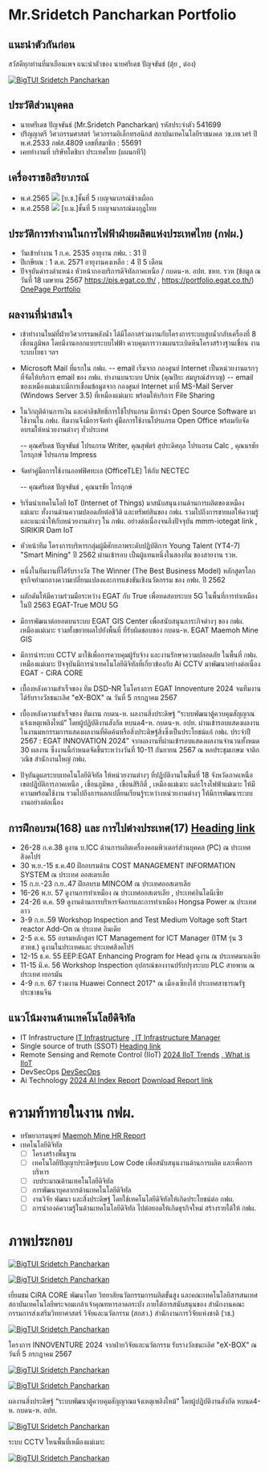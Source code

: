 # Mr.Sridetch Pancharkan Portfolio 
## แนะนำตัวกันก่อน
สวัสดีทุกท่านที่มาเยือนเพจ แนะนำตัวของ นายศรีเดช ปัญจขันธ์ (ตุ้ย , ต่อง)

[![BigTUI Sridetch Pancharkan](https://github.com/BigTUI/CiRA-Image/blob/main/541699.png?ref_type=heads "Sridetch Pancharkan")](https://github.com/BigTUI/CiRA-Image/blob/main/541699.png?raw=true)

## ประวัติส่วนบุคคล
- นายศรีเดช ปัญจขันธ์ (Mr.Sridetch Pancharkan) รหัสประจำตัว 541699 
- ปริญญาตรี วิศวกรรมศาสตร์ วิศวกรรมอิเล็กทรอนิกส์ สถาบันเทคโนโลยีราชมงคล วข.เทเวศร์ ปี พ.ศ.2533 ภฟส.4809 เลขที่สมาชิก : 55691
- เคยทำงานที่ บริษัทโตชิบา ประเทศไทย (แผนกทีวี)

## เครื่องราชอิสริยาภรณ์  
- พ.ศ.2565 ![](https://github.com/BigTUI/CiRA-Image/blob/main/raj-01.png?raw=true?ref_type=heads) [บ.ช.]ชั้นที่ 5 เบญจมาภรณ์ช้างเผือก
- พ.ศ.2558 ![](https://github.com/BigTUI/CiRA-Image/blob/main/raj-02.png?raw=true?ref_type=heads) [บ.ม.]ชั้นที่ 5 เบญจมาภรณ์มงกุฏไทย


## ประวัติการทำงานในการไฟฟ้าฝ่ายผลิตแห่งประเทศไทย (กฟผ.) 
- วันเข้าทำงาน 1 ก.ค. 2535    อายุงาน กฟผ. : 31 ปี
- ปีเกษียณ : 1 ต.ค. 2571	อายุงานคงเหลือ : 4 ปี 5 เดือน 
- ปัจจุบันดำรงตำแหน่ง หัวหน้ากองบริการดิจิทัลภาคเหนือ / กบดน-ห. อปท. ชหท. รวห 
(ข้อมูล ณ วันที่ 18 เมษายน 2567 https://pis.egat.co.th/ , https://portfolio.egat.co.th/) [OnePage Portfolio](https://github.com/BigTUI/Sridetch-Pancharkan-Portfolio/blob/main/EGAT%20Profile%20SRIDETCH%20Pancharkan.pdf)

## ผลงานที่น่าสนใจ
- เข้าทำงานใหม่ที่ฝ่ายวิศวกรรมพลังน้ำ ได้มีโอกาสร่วมงานกับโครงการระบบสูบน้ำกลับเครื่องที่ 8 เขื่อนภูมิพล โดยมีงานออกแบบระบบไฟฟ้า ควบคุมการวางแผนระเบิดหินโครงสร้างฐานเขื่อน งานระบบโยธา ฯลฯ
- Microsoft Mail ที่แรกใน กฟผ.
-- email เริ่มจาก กองศูนย์ Internet เป็นหน่วยงานแรกๆ ที่จัดให้บริการ email ของ กฟผ. ทำงานบนระบบ Unix (คุณปิยะ สมบูรณ์สำราญ)
-- email ของเหมืองแม่เมาะมีการเชื่อมข้อมูลจาก กองศูนย์ Internet มาที่ MS-Mail Server (Windows Server 3.5) ที่เหมืองแม่เมาะ พร้อมให้บริการ File Sharing


- ในวิกฤติด้านการเงิน และค่าลิขสิทธิ์การใช้โปรแกรม มีการนำ Open Source Software มาใช้งานใน กฟผ. ทีมงานจึงมีการจัดทำ คู่มือการใช้งานโปรแกรม Open Office พร้อมกับจัดอบรมให้หน่วยงานต่างๆ ทั่วประเทศ

  -- คุณศรีเดช ปัญจขันธ์ โปรแกรม Writer, คุณสุพัตร์ สุประดิศกุล โปรแกรม Calc , คุณนรชัย ไกรฤกษ์ โปรแกรม Impress

- จัดทำคู่มือการใช้งานออฟฟิศทะเล (OfficeTLE) ให้กับ NECTEC

  -- คุณศรีเดช ปัญจขันธ์ , คุณนรชัย ไกรฤกษ์


- ริเริ่มนำเทคโนโลยี IoT (Internet of Things) มาสนับสนุนงานด้านการผลิตของเหมืองแม่เมาะ ทั้งงานด้านความปลอดภัยต่อชีวิติ และทรัพย์สินของ กฟผ. รวมไปถึงการขายผลให้ความรู้และแนะนำให้กับหน่วยงานต่างๆ ใน กฟผ. อย่างต่อเนื่องจนถึงปัจจุบัน mmm-iotegat link , SIRIKIR Dam IoT

- หัวหน้าทีม โครงการบริหารกลุ่มผู้มีศักยภาพระดับปฏิบัติการ Young Talent (YT4-7) "Smart Mining"  ปี 2562 ผ่านเข้ารอบ เป็นผู้แทนหนึ่งในสองทีม ของสายงาน รวห.
- หนึ่งในทีมงานที่ได้รับรางวัล The Winner (The Best Business Model) หลักสูตรโลกธุรกิจท่ามกลางความเปลี่ยนแปลงและการแข่งขันเชิงนวัตกรรม ของ กฟผ. ปี 2562
- ผลักดันให้มีความร่วมมือระหว่าง EGAT กับ True เพื่อทดสอบระบบ 5G ในพื้นที่การทำเหมือง ในปี 2563 EGAT-True MOU 5G

- มีการพัฒนาต่อยอดบนระบบ EGAT GIS Center เพื่อสนับสนุนภาระกิจต่างๆ ของ กฟผ. เหมืองแม่เมาะ รวมทั้งขยายผลไปยังพื้นที่ ที่รับผิดชอบของ กบดน-ห. EGAT Maemoh Mine GIS

- มีการนำระบบ CCTV มาใช้เพื่อการควบคุมผู้รับจ้าง และงานรักษาความปลอดภัย ในพื้นที่ กฟผ. เหมืองแม่เมาะ ปัจจุบันมีการนำเทคโนโลยีดิจิทัลที่เกี่ยวข้องกับ Ai CCTV มาพัฒนาอย่างต่อเนื่อง EGAT - CiRA CORE

- เบื้องหลังความสำเร็จของ ทีม DSD-NR ในโครงการ EGAT Innoventure 2024 จนทีมงานได้รับรางวัลชนะเลิศ "eX-BOX" ณ วันที่ 5 กรกฎาคม 2567
- เบื้องหลังความสำเร็จของ ทีมงาน กบดน-ห. ผลงานสิ่งประดิษฐ์ “ระบบพัฒนาตู้ควบคุมสัญญาณแจ้งเหตุเพลิงไหม้” โดยผู้ปฏิบัติงานสังกัด หบนด4-ห. กบดน-ห. อปท. ผ่านเข้ารอบแสดงผลงานในงานมหกรรมการแสดงผลงานที่คิดค้นหรือสิ่งประดิษฐ์สิ่งซึ่งเป็นประโยชน์แก่ กฟผ. ประจำปี 2567 : EGAT INNOVATION 2024” จากผลงานที่ผ่านเข้ารอบแสดงผลงานจำนวนทั้งหมด 30 ผลงาน ซึ่งงานนี้กำหนดจัดขึ้นระหว่างวันที่ 10-11 กันยายน 2567 ณ หอประชุมเกษม จาติกวณิช สำนักงานใหญ่ กฟผ.
- ปัจุบันดูแลระบบเทคโนโลยีดิจิทัล ให้หน่วยงานต่างๆ ที่ปฎิบัติงานในพื้นที่ 18 จังหวัดภาคเหนือ เขตปฎิบัติการภาคเหนือ , เขื่อนภูมิพล , เขื่อนสิริกิติ์ , เหมืองแม่เมาะ และโรงไฟฟ้าแม่เมาะ ให้มีความพร้อมใช้งาน รวมไปถึงการแลกเปลี่ยนเรียนรู้ระหว่างหน่วยงานต่างๆ ให้มีการพัฒนาระบบงานอย่างต่อเนื่อง

## การฝึกอบรม(168) และ การไปต่างประเทศ(17) [Heading link](https://pis.egat.co.th/ "ข้อมูลบุคคล")
- 26-28 ก.ค.38 ดูงาน บ.ICC ด้านการผลิตเครื่องคอมพิวเตอร์ส่วนบุคคล (PC) ณ ประเทศ สิงคโปร์​
- 30 พ.ย.-15 ธ.ค.40 ฝึกอบรมด้าน COST MANAGEMENT INFORMATION SYSTEM ณ ประเทศ ออสเตรเลีย
- 15 ก.ย.-23 ก.ย..47 ฝึกอบรม MINCOM  ณ ประเทศออสเตรเลีย 
- 16-26 พ.ย. 57 ดูงานการทำเหมือง ณ ประเทศออสเตรเลีย , ประเทศอินโดนีเซีย ​
- 24-26 ต.ค. 59 ดูงานด้านการบริหารจัดการและการทำเหมือง Hongsa Power ณ ประเทศลาว​
- 3-9 ก.ย..59 Workshop Inspection and Test Medium Voltage soft Start reactor Add-On ณ ประเทศ อินเดีย
- 2-5 ต.ค. 55 อบรมหลักสูตร ICT Management for ICT Manager (ITM รุ่น 3 สวทช.) ดูงานในประเทศและ ประเทศสิงคโปร์
- 12-15 ธ.ค. 55 EEP:EGAT Enhancing Program for Head ดูงาน ณ ประเทศมาเลเซีย​
- 11-15 มี.ค. 56 Workshop Inspection อุปกรณ์ของงานปรับปรุงระบบ PLC สายพาน ณ ประเทศ เยอรมัน
- 4-9 ก.ย. 67 ร่วมงาน Huawei Connect 2017" ณ เมืองเซียงไฮ้ ประเทศสาธารณรัฐประชาชนจีน

## แนวโน้มงานด้านเทคโนโลยีดิจิทัล
- IT Infrastructure [IT Infrastructure](https://aws.amazon.com/th/what-is/it-infrastructure/ "โครงสร้างพื้นฐานด้านไอทีคืออะไร") [, IT Infrastructure Manager](https://www.bmc.com/blogs/infrastructure-manager-roles-responsibilities/ "The IT Infrastructure Manager: Roles & Responsibilities") 
- Single source of truth (SSOT) [Heading link](https://experience.dropbox.com/th-th/resources/source-of-truth#:~:text=เมื่อเป็นเรื่องเกี่ยวกับ,ข้อมูลจริงเพียงแห่งเดียว "แหล่งข้อมูลจริงเพียงแห่งเดียว") 
- Remote Sensing and Remote Control​ (IIoT) [2024 IIoT Trends](https://www.advancedtech.com/blog/iiot-trends/ "2024 IIoT Trends") [, What is IIoT](https://mall.factomart.com/what-is-industrial-internet-of-things/ "IIoT คืออะไร")
- DevSecOps [DevSecOps](https://aws.amazon.com/th/what-is/devsecops/ "DevSecOps คืออะไร") 
- Ai Technology [2024 AI Index Report](https://aiindex.stanford.edu/report/ "2024 AI Index Report") [Download Report link](https://aiindex.stanford.edu/wp-content/uploads/2024/04/HAI_AI-Index-Report-2024.pdf "Download 2024 AI Index Report") 
​
# ความท้าทายในงาน กฟผ.
- ทรัพยากรมนุษย์ [Maemoh Mine HR Report](https://powerbi.egat.co.th/pbireports/powerbi/MMM-Dashboard/MMM-HR/MMM%20Manpower?rs:embed=true "BI จำนวนผู้ปฎิบัติงาน และจำนวนผู้เกษียณ ชชม.")
- เทคโนโลยีดิจิทัล
    - [ ]  โครงสร้างพื้นฐาน
    - [ ]  เทคโนโลยีปัญญาประดิษฐ์แบบ Low Code เพื่อสนับสนุนงานด้านการผลิต และเพื่อการบริหาร
    - [ ]  งบประมาณด้านเทคโนโลยีดิจิทัล
    - [ ]  การพัฒนาบุคลากรด้านเทคโนโลยีดิจิทัล 
    - [ ]  งานวิจัย พัฒนา และสิ่งประดิษฐ์ โดยใช้เทคโนโลยีดิจิทัลให้เกิดประโยชน์ต่อ กฟผ.  
    - [ ]  การนำองค์ความรู้ในด้านเทคโนโลยีดิจิทัล ไปต่อยอดให้เกิดธุรกิจใหม่ สร้างรายได้ให้ กฟผ. 

# ภาพประกอบ 
[![BigTUI Sridetch Pancharkan](https://git.egat.co.th/541699/portfolio-sridetch-pancharkan/-/raw/main/OfficeTLE.png "NECTEC OfficeTLE")](https://git.egat.co.th/541699/portfolio-sridetch-pancharkan/-/raw/main/OfficeTLE.png)

[![BigTUI Sridetch Pancharkan](https://git.egat.co.th/541699/portfolio-sridetch-pancharkan/-/raw/main/OpenOffice.png?ref_type=heads "EGAT OpenOffice")](https://git.egat.co.th/541699/portfolio-sridetch-pancharkan/-/raw/main/OpenOffice.png?ref_type=heads)

เยี่ยมชม CiRA CORE พัฒนาโดย วิทยาลัยนวัตกรรมการผลิตขั้นสูง และคณะเทคโนโลยีสารสนเทศ สถาบันเทคโนโลยีพระจอมเกล้าเจ้าคุณทหารลาดกระบัง ภายใต้การสนับสนุนของ สำนักงานคณะกรรมการส่งเสริมวิทยาศาสตร์ วิจัยและนวัตกรรม (สกสว.) สำนักงานการวิจัยแห่งชาติ (วช.)

[![BigTUI Sridetch Pancharkan](https://git.egat.co.th/541699/portfolio-sridetch-pancharkan/-/raw/main/cira_core_002.jpg?ref_type=heads "EGAT OpenOffice")](https://git.egat.co.th/541699/portfolio-sridetch-pancharkan/-/raw/main/cira_core_002.jpg?ref_type=heads)


โครงการ INNOVENTURE 2024 จากฝ่ายวิจัยและนวัตกรรม รับรางวัลชนะเลิศ "eX-BOX" ณ วันที่ 5 กรกฎาคม 2567 

[![BigTUI Sridetch Pancharkan](https://git.egat.co.th/541699/portfolio-sridetch-pancharkan/-/raw/main/NROD-01.jpg?ref_type=heads "EGAT INNOVENTURE 2024")](https://git.egat.co.th/541699/portfolio-sridetch-pancharkan/-/raw/main/NROD-01.jpg?ref_type=heads)


[![BigTUI Sridetch Pancharkan](https://git.egat.co.th/541699/portfolio-sridetch-pancharkan/-/raw/main/NROD-05.jpg?ref_type=heads "EGAT INNOVENTURE 2024")](https://git.egat.co.th/541699/portfolio-sridetch-pancharkan/-/raw/main/NROD-05.jpg?ref_type=heads)

ผลงานสิ่งประดิษฐ์ “ระบบพัฒนาตู้ควบคุมสัญญาณแจ้งเหตุเพลิงไหม้” โดยผู้ปฏิบัติงานสังกัด หบนด4-ห. กบดน-ห. อปท.

[![BigTUI Sridetch Pancharkan](https://git.egat.co.th/541699/portfolio-sridetch-pancharkan/-/raw/main/FireAlarm.jpg "EGAT INNOVENTURE 2024")](https://git.egat.co.th/541699/portfolio-sridetch-pancharkan/-/raw/main/FireAlarm.jpg)

ระบบ CCTV ใหนพื้นที่เหมืองแม่เมาะ

[![BigTUI Sridetch Pancharkan](https://git.egat.co.th/541699/portfolio-sridetch-pancharkan/-/raw/main/CCTV_MMM.png?ref_type=heads "EGAT INNOVENTURE 2024")](https://git.egat.co.th/541699/portfolio-sridetch-pancharkan/-/raw/main/CCTV_MMM.png?ref_type=heads)
